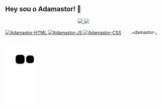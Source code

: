 ## Hey sou o Adamastor! :kiss:
<div align="center">
  <a href="https://github.com/AdamastorPT">
  <img height="180em" src="https://github-readme-stats.vercel.app/api?username=AdamastorPT&show_icons=true&theme=dracula&include_all_commits=true&count_private=true"/>
  <img height="180em" src="https://github-readme-stats.vercel.app/api/top-langs/?username=AdamastorPT&layout=compact&langs_count=7&theme=dracula"/>
</div>
<div style="display: inline_block"><br>
  <img align="center" alt="Adamastor-HTML" height="30" width="80" src="https://img.shields.io/badge/HTML-239120?style=for-the-badge&logo=html5&logoColor=white">
  <img align="center" alt="Adamastor-JS" height="30" width="100" src="https://img.shields.io/badge/JavaScript-F7DF1E?style=for-the-badge&logo=javascript&logoColor=black">
  <img align="center" alt="Adamastor-CSS" height="30" width="80" src="https://img.shields.io/badge/CSS-239120?&style=for-the-badge&logo=css3&logoColor=white">
  <img align="right" alt="Adamastor-pic" height="150" style="border-radius:50px;" src="https://comportugal.com/fichuprelanex/fx14055082150.jpg">
</div>
  
  ##
 
<div> 
 
  ![Snake animation](https://github.com/rafaballerini/rafaballerini/blob/output/github-contribution-grid-snake.svg)
 
</div>
